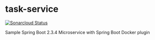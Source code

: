 # task-service

[![Sonarcloud Status](https://sonarcloud.io/api/project_badges/measure?project=io.alapierre.task-service:task-service&metric=alert_status)](https://sonarcloud.io/dashboard?id=io.alapierre.task-service:task-service)

Sample Spring Boot 2.3.4 Microservice with Spring Boot Docker plugin
